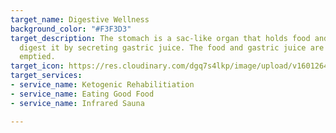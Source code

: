 ```yaml
---
target_name: Digestive Wellness
background_color: "#F3F3D3"
target_description: The stomach is a sac-like organ that holds food and starts to
  digest it by secreting gastric juice. The food and gastric juice are mixed and then
  emptied.
target_icon: https://res.cloudinary.com/dgq7s4lkp/image/upload/v1601264137/uploads_dev/stomach_wj9cgi.png
target_services:
- service_name: Ketogenic Rehabilitiation
- service_name: Eating Good Food
- service_name: Infrared Sauna

---
```

